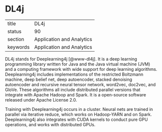 # DL4j


|          |                           |
| -------- | ------------------------- |
| title    | DL4j                      | 
| status   | 90                        |
| section  | Application and Analytics |
| keywords | Application and Analytics |



DL4j stands for Deeplearning4j [@www-dl4j]. It is a deep learning
programming library written for Java and the Java virtual machine
(JVM) and a computing framework with wide support for deep learning
algorithms. Deeplearning4j includes implementations of the restricted
Boltzmann machine, deep belief net, deep autoencoder, stacked
denoising autoencoder and recursive neural tensor network, word2vec,
doc2vec, and GloVe. These algorithms all include distributed parallel
versions that integrate with Apache Hadoop and Spark. It is a
open-source software released under Apache License 2.0.

Training with Deeplearning4j occurs in a cluster. Neural nets are
trained in parallel via iterative reduce, which works on Hadoop-YARN
and on Spark. Deeplearning4j also integrates with CUDA kernels to
conduct pure GPU operations, and works with distributed GPUs.
  
